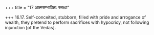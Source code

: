 +++
title = "17 आत्मसम्भाविताः स्तब्धा"

+++
16.17. Self-conceited, stubborn, filled with pride and arrogance of
wealth, they pretend to perform sacrifices with hypocricy, not following
injunction \[of the Vedas\].
